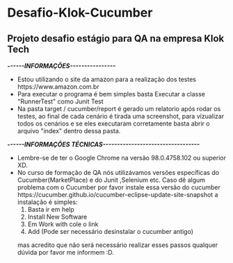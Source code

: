  # Desafio-Klok-Cucumber 
 <h2>Projeto desafio estágio para QA na empresa Klok Tech </h2>
 
<strong><em> ------INFORMAÇÕES----------------</em> </strong>
<p>
 <ul>
 <li>Estou utilizando o site da amazon para a realização dos testes https://www.amazon.com.br</li>
 
 <li>Para executar o programa é bem simples basta Executar a classe "RunnerTest" como Junit Test</li>
 
 <li> Na pasta  target / cucumber/report é gerado um relatorio após rodar os testes, ao final de cada cenário é tirada uma screenshot,
 para vizualizar todos os cenários e se eles executaram corretamente basta abrir o arquivo "index" dentro dessa pasta.</li> </ul></p>
 
 
 
 <strong><em>------INFORMAÇÕES TÉCNICAS----------------------------------</em> </strong>
 <p>
 <ul>
  
 <li> Lembre-se de ter o Google Chrome na versão 98.0.4758.102 ou superior XD.</li>


 <li> No curso de formação de QA nós utilizávamos versões específicas do Cucumber(MarketPlace) e do Junit ,Selenium etc. 
 Caso dê algum problema com o Cucumber por favor instale essa versão do cucumber https://cucumber.github.io/cucumber-eclipse-update-site-snapshot
 a instalação é simples: 
  
 
 <ol>
 
 <li> Basta ir em help </li>
 
 <li> Install New Software </li>
 
 <li> Em Work with cole o link </li>
 
 <li> Add (Pode ser necessário desinstalar o cucumber antigo) </li>

</ol>
 
 mas acredito que não    será necessário realizar esses passos qualquer dúvida por favor me informem :D.</li> </ul> </p>
